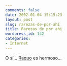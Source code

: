 ```yaml
---
comments: false
date: 2002-01-04 15:15:23
layout: post
slug: rarezas-de-por-ahi
title: Rarezas de por ahi
wordpress_id: 142
categories:
- Internet
---
```


O sí… [Raquo](http://www.raquo.com/) es hermoso…




 
